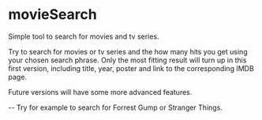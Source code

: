 # movieSearch
Simple tool to search for movies and tv series.

Try to search for movies or tv series and the how many hits you get using your chosen search phrase.
Only the most fitting result will turn up in this first version, including title, year, poster and link to the corresponding IMDB page.

Future versions will have some more advanced features.

-- Try for example to search for Forrest Gump or Stranger Things.

